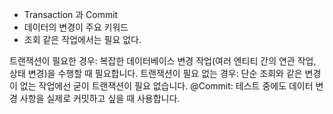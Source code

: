 

 - Transaction 과 Commit
 - 데이터의 변경이 주요 키워드
 - 조회 같은 작업에서는 필요 없다.

트랜잭션이 필요한 경우: 복잡한 데이터베이스 변경 작업(여러 엔티티 간의 연관 작업, 상태 변경)을 수행할 때 필요합니다.
트랜잭션이 필요 없는 경우: 단순 조회와 같은 변경이 없는 작업에선 굳이 트랜잭션이 필요 없습니다.
@Commit: 테스트 중에도 데이터 변경 사항을 실제로 커밋하고 싶을 때 사용합니다.